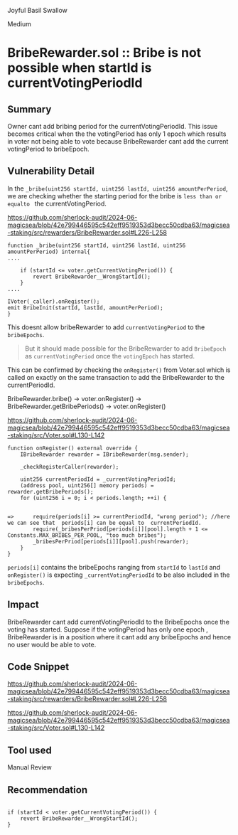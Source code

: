 Joyful Basil Swallow

Medium

# BribeRewarder.sol ::  Bribe is not possible when startId is currentVotingPeriodId


## Summary 
Owner cant add bribing period for the currentVotingPeriodId.  This issue  becomes critical when the the votingPeriod has only 1 epoch which results in voter not being able to vote because BribeRewarder cant add the current votingPeriod to bribeEpoch.

## Vulnerability Detail

In the `_bribe(uint256 startId, uint256 lastId, uint256 amountPerPeriod`, we are checking whether the starting period for the bribe is `less than or equalto ` the currentVotingPeriod.

https://github.com/sherlock-audit/2024-06-magicsea/blob/42e799446595c542eff9519353d3becc50cdba63/magicsea-staking/src/rewarders/BribeRewarder.sol#L226-L258
```solidity
function _bribe(uint256 startId, uint256 lastId, uint256 amountPerPeriod) internal{
....

    if (startId <= voter.getCurrentVotingPeriod()) {
        revert BribeRewarder__WrongStartId();
    }
....  

IVoter(_caller).onRegister();
emit BribeInit(startId, lastId, amountPerPeriod);
}
```
This doesnt allow bribeRewarder to add `currentVotingPeriod` to the `bribeEpochs`.

> But it should made possible for the BribeRewarder to add `BribeEpoch` as `currentVotingPeriod` once the `votingEpoch` has started.

This can be confirmed by checking the `onRegister()`  from Voter.sol which is called on exactly on the same transaction to add the BribeRewarder to the currentPeriodId. 

 BribeRewarder.bribe() -> voter.onRegister() -> BribeRewarder.getBribePeriods() -> voter.onRegister() 
 
https://github.com/sherlock-audit/2024-06-magicsea/blob/42e799446595c542eff9519353d3becc50cdba63/magicsea-staking/src/Voter.sol#L130-L142
```solidity
function onRegister() external override {
    IBribeRewarder rewarder = IBribeRewarder(msg.sender);

    _checkRegisterCaller(rewarder); 

    uint256 currentPeriodId = _currentVotingPeriodId;
    (address pool, uint256[] memory periods) = rewarder.getBribePeriods();
    for (uint256 i = 0; i < periods.length; ++i) {
  

=>      require(periods[i] >= currentPeriodId, "wrong period"); //here we can see that  periods[i] can be equal to  currentPeriodId.
        require(_bribesPerPriod[periods[i]][pool].length + 1 <= Constants.MAX_BRIBES_PER_POOL, "too much bribes");
        _bribesPerPriod[periods[i]][pool].push(rewarder);
    }
}
```    

`periods[i]` contains the bribeEpochs ranging from `startId` to `lastId`  and `onRegister()` is expecting  `_currentVotingPeriodId`  to be also included in the `bribeEpochs`.



## Impact

BribeRewarder cant add currentVotingPeriodId to the BribeEpochs once the voting has started. Suppose if the votingPeriod has only one epoch , BribeRewarder is in a position where it cant add any bribeEpochs and  hence no user would be able to vote.


## Code Snippet
https://github.com/sherlock-audit/2024-06-magicsea/blob/42e799446595c542eff9519353d3becc50cdba63/magicsea-staking/src/rewarders/BribeRewarder.sol#L226-L258

https://github.com/sherlock-audit/2024-06-magicsea/blob/42e799446595c542eff9519353d3becc50cdba63/magicsea-staking/src/Voter.sol#L130-L142
## Tool used

Manual Review

## Recommendation
```solidity

if (startId < voter.getCurrentVotingPeriod()) {
    revert BribeRewarder__WrongStartId();
}
   
```